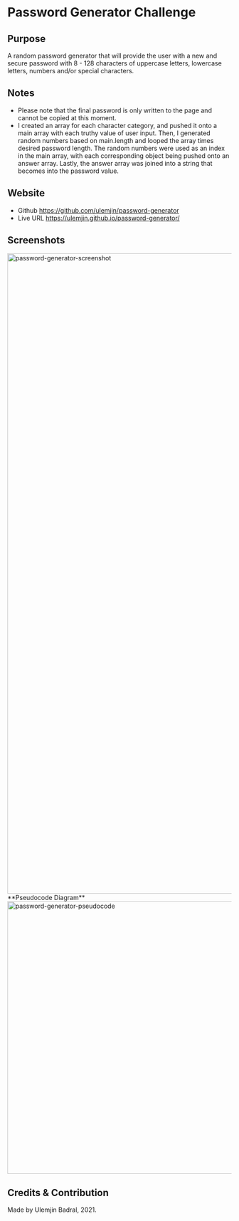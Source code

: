 # Password Generator Challenge

## Purpose 
A random password generator that will provide the user with a new and secure password with 8 - 128 characters of uppercase letters, lowercase letters, numbers and/or special characters. 

## Notes
* Please note that the final password is only written to the page and cannot be copied at this moment. 
* I created an array for each character category, and pushed it onto a main array with each truthy value of user input. Then, I generated random numbers based on main.length and looped the array times desired password length. The random numbers were used as an index in the main array, with each corresponding object being pushed onto an answer array. Lastly, the answer array was joined into a string that becomes into the password value. 

## Website
* Github https://github.com/ulemjin/password-generator 
* Live URL https://ulemjin.github.io/password-generator/ 

## Screenshots 
<img width="1440" alt="password-generator-screenshot" src="https://user-images.githubusercontent.com/76715495/111013726-84a55100-836e-11eb-8c55-923830e314b6.png">
**Pseudocode Diagram**
<img width="613" alt="password-generator-pseudocode" src="https://user-images.githubusercontent.com/76715495/111013733-8ff87c80-836e-11eb-8048-71116161c215.png">

## Credits & Contribution
Made by Ulemjin Badral, 2021. 

